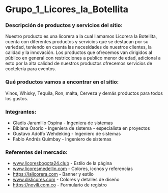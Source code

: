 # Grupo_1_Licores_la_Botellita

### Descripción de productos y servicios del sitio:
Nuestro producto es una licorera a la cual llamamos Licorera la Botellita, cuenta con diferentes productos y servicios que se destacan por su variedad, teniendo en cuenta las necesidades de nuestros clientes, la calidad y la innovación.
Los productos que ofrecemos van dirigidos al público en general con restricciones a publico menor de edad, adicional a esto por la alta calidad de nuestros productos ofrecemos servicios de coctelería para eventos.
 
### Qué productos vamos a encontrar en el sitio:
 Vinos, Whisky, Tequila, Ron, malta, Cerveza y demás productos para todos los gustos.

### Integrantes:
- Gladis Jaramillo Ospina - Ingeniera de sistemas 
- Bibiana Osorio  - Ingeniera de sistema - especialista en proyectos
- Gustavo Adolfo Wehdeking  - Ingeniero de sistemas 
- Fabio Andrés Quimbay  - Ingeniero de sistemas
  
### Referentes del mercado:  
- www.licoresbogota24.club - Estilo de la página 
- www.licoresmedellin.com - Colores, iconos y referencias   
- https://lalicorera.com  - Banner y estilo
- www.dislicores.com - Colores y detalles de diseño 
- https://novili.com.co  - Formulario de registro
  
